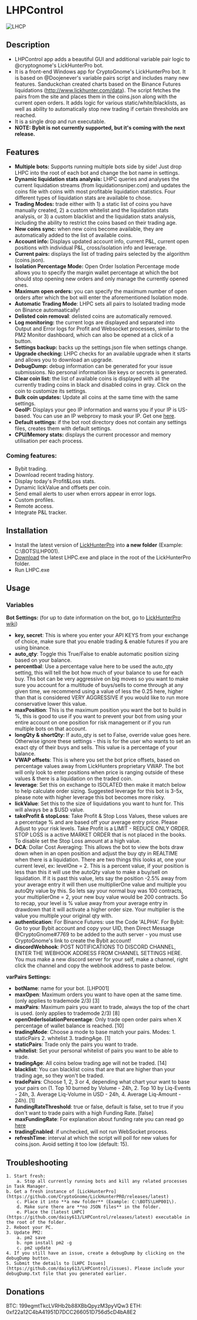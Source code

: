 # LHPControl

![LHCP](https://i.imgur.com/rdnSo79.png)

## Description

* LHPControl app adds a beautiful GUI and additional variable pair logic to @cryptognome's LickHunterPro bot.
* It is a front-end Windows app for CryptoGnome's LickHunterPro bot. It is based on @Doojenever's variable pairs script and includes many new features. Sanduckchan created charts based on the Binance Futures liquidations (http://www.lickhunter.com/data). The script fetches the pairs from the site and places them in the coins.json along with the current open orders. It adds logic for various static/white/blacklists, as well as ability to automatically stop new trading if certain thresholds are reached.
* It is a single drop and run executable.
* **NOTE: Bybit is not currently supported, but it's coming with the next release.**

## Features

* **Multiple bots:** Supports running multiple bots side by side! Just drop LHPC into the root of each bot and change the bot name in settings.
* **Dynamic liquidation stats analysis:** LHPC queries and analyses the current liquidation streams (from liquidationsniper.com) and updates the coins file with coins with most profitable liquidation statistics. Four different types of liquidation stats are available to chose.
* **Trading Modes:** trade either with 1) a static list of coins you have manually created, 2) a custom whitelist and the liquidation stats analysis, or 3) a custom blacklist and the liquidation stats analysis, including the ability to restrict the coins based on their trading age.
* **New coins sync:** when new coins become available, they are automatically added to the list of available coins.
* **Account info:** Displays updated account info, current P&L, current open positions with individual P&L, cross/isolation info and leverage.
* **Current pairs:** displays the list of trading pairs selected by the algorithm (coins.json).
* **Isolation Percentage Mode:** Open Order Isolation Percentage mode allows you to specify the margin wallet percentage at which the bot should stop opening new orders and only manage the currently opened ones.
* **Maximum open orders:** you can specify the maximum number of open orders after which the bot will enter the aforementioned Isolation mode.
* **Automatic Trading Mode**: LHPC sets all pairs to Isolated trading mode on Binance automaatically!
* **Delisted coin removal**: delisted coins are automatically removed.
* **Log monitoring:** the current logs are displayed and separated into Output and Error logs for Profit and Websocket processes, similar to the PM2 Monitor dashboard, which can also be opened at a click of a button.
* **Settings backup:** backs up the settings.json file when settings change.
* **Upgrade checking:** LHPC checks for an available upgrade when it starts and allows you to download an upgrade.
* **DebugDump:** debug information can be generated for your issue submissions. No personal information like keys or secrets is generated.
* **Clear coin list:** the list of available coins is displayed with all the currently trading coins in black and disabled coins in gray. Click on the coin to customize its settings.
* **Bulk coin updates:** Update all coins at the same time with the same settings.
* **GeoIP:** Displays your geo IP information and warns you if your IP is US-based. You can use an IP webproxy to mask your IP. Get one [here](https://www.webshare.io/?referral_code=wn3nlqpeqog7).
* **Default settings:** if the bot root directory does not contain any settings files, creates them with default settings.
* **CPU/Memory stats:** displays the current processor and memory utilisation per each process.

### Coming features:

* Bybit trading.
* Download recent trading history.
* Display today's Profit&Loss stats.
* Dynamic lickValue and offsets per coin.
* Send email alerts to user when errors appear in error logs.
* Custom profiles.
* Remote access.
* Integrate P&L tracker.

## Installation

* Install the latest version of [LickHunterPro](https://github.com/CryptoGnome/LickHunterPRO/releases/latest) into **a new folder** (Example: C:\BOTS\LHP001\).
* [Download](https://github.com/daisy613/LHPControl/releases/latest) the latest LHPC.exe and place in the root of the LickHunterPro folder.
* Run LHPC.exe

## Usage

### Variables

**Bot Settings:** (for up to date information on the bot, go to [LickHunterPro wiki](http://www.lickhunter.com/wiki/))
  - **key, secret**: This is where you enter your API KEYS from your exchange of choice, make sure that you enable trading & enable futures if you are using binance.
  - **auto_qty**: Toggle this True/False to enable automatic position sizing based on your balance.
  - **percentbal**: Use a percentage value here to be used the auto_qty setting, this will tell the bot how much of your balance to use for each buy. Ths bot can be very aggressive on big moves so you want to make sure you account for a multitude of buys/sells to come through at any given time, we recommend using a value of less the 0.25 here, higher than that is considered VERY AGGRESSIVE if you would like to run more conservative lower this value.
  - **maxPosition**: This is the maximum position you want the bot to build in %, this is good to use if you want to prevent your bot from using your entire account on one position for risk management or if you run multiple bots on that account.
  - **longQty & shortQty**: If auto_qty is set to False, override value goes here. Otherwise ignore these settings - this is for the user who wants to set an exact qty of their buys and sells. This value is a percentage of your balance.
  - **VWAP offsets**: This is where you set the bot price offsets, based on percentage values away from LickHunters proprietary VWAP. The bot will only look to enter positions when price is ranging outside of these values & there is a liquidation on the traded coin.
  - **leverage**: Set this on exchange to ISOLATED then make it match below to help calculate order sizing. Suggested leverage for this bot is 3-5x, please note with higher leverage this bot becomes more risky.
  - **lickValue**: Set this to the size of liquidations you want to hunt for. This will always be a $USD value.
  - **takeProfit & stopLoss**: Take Profit & Stop Loss Values, these values are a percentage % and are based off your average entry price. Please Adjust to your risk levels. Take Profit is a LIMIT - REDUCE ONLY ORDER. STOP LOSS is a active MARKET ORDER that is not placed in the books. To disable set the Stop Loss amount at a high value.
  - **DCA**: Dollar Cost Averaging: This allows the bot to view the bots draw down when in an open position and adjust the buy qty in REALTIME when there is a liquidation. There are two things this looks at, one your current level, ex: levelOne = 2. This is a percent value, if your position is less than this it will use the autoQty value to make a buy/sell on liquidation. If it is past this value, lets say the position -2.5% away from your average entry it will then use multiplierOne value and multiple you autoQty value by this. So lets say your normal buy was 100 contracts, your multiplierOne = 2, your new buy value would be 200 contracts. So to recap, your level is % value away from your average entry in drawdown that it will activate a higher order size. Your multiplier is the value you multiple your original qty with.
  - **authentication**: For Binance Futures: use the Code 'ALPHA'. For Bybit: Go to your Bybit account and copy your UID, then Direct Message @CryptoGnome#7769 to be added to the auth server - you must use CryptoGnome's link to create the Bybit account!
  - **discordWebhook**: POST NOTIFICATIONS TO DISCORD CHANNEL, ENTER THE WEBHOOK ADDRESS FROM CHANNEL SETTINGS HERE. You mus make a new discord server for your self, make a channel, right click the channel and copy the webhook address to paste below.

**varPairs Settings:**
  - **botName**: name for your bot. [LHP001]
  - **maxOpen**: Maximum orders you want to have open at the same time. (only applies to trademode 2/3) [3] 
  - **maxPairs**: Maximum pairs you want to trade, always the top of the chart is used. (only applies to trademode 2/3) [8]
  - **openOrderIsolationPercentage**: Only trade open order pairs when X percentage of wallet balance is reached. [10]
  - **tradingMode**: Choose a mode to base match your pairs. Modes: 1. staticPairs 2. whitelist 3. tradingAge. [1]
  - **staticPairs**: Trade only the pairs you want to trade.
  - **whitelist**: Set your personal whitelist of pairs you want to be able to trade.
  - **tradingAge**: All coins below trading age will not be traded. [14]
  - **blacklist**: You can blacklist coins that are that are higher than your trading age, so they won't be traded.
  - **tradePairs**: Choose 1, 2, 3 or 4, depending what chart your want to base your pairs on (1. Top 10 burned by Volume - 24h, 2. Top 10 by Liq-Events - 24h, 3. Average Liq-Volume in USD - 24h, 4. Average Liq-Amount - 24h). [1]
  - **fundingRateThreshold**: true or false, default is false, set to true if you don't want to trade pairs with a high Funding Rate. [false]
  - **maxFundingRate**: For explanation about funding rate you can read go [here](https://www.binance.com/en/support/faq/360033525031)
  - **tradingEnabled**: if unchecked, will not run WebSocket process.
  - **refreshTime**: interval at which the script will poll for new values for coins.json. Avoid setting it too low (default: 15).

## Troubleshooting

	1. Start fresh:
		a. Stop all currently running bots and kill any related processes in Task Manager.
    b. Get a fresh instance of [LickHunterPro](https://github.com/CryptoGnome/LickHunterPRO/releases/latest)
		c. Place it into **a new folder** (Example: C:\BOTS\LHP001\).
		d. Make sure there are **no JSON files** in the folder.
		e. Place the [latest LHPC](https://github.com/daisy613/LHPControl/releases/latest) executable in the root of the folder.
	2. Reboot your PC.
	3. Update PM2:
		a. pm2 save
		b. npm install pm2 -g
		c. pm2 update
	4. If you still have an issue, create a debugDump by clicking on the debugDump button.
	5. Submit the details to [LHPC Issues](https://github.com/daisy613/LHPControl/issues). Please include your debugDump.txt file that you generated earlier.

## Donations

BTC: 199egmtTkcLVRHb2b88XBbQpyzM3pyVQw3
ETH: 0xf22a12C4bA41951D7DCC266051D756d5cD4bA8E2
